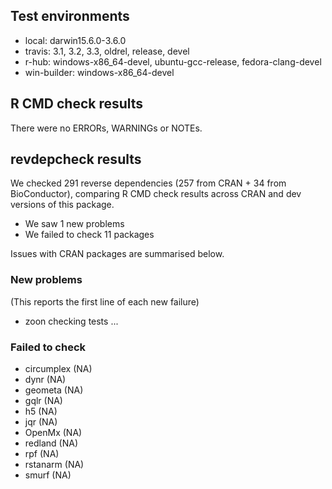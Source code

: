 ## Test environments

* local: darwin15.6.0-3.6.0
* travis: 3.1, 3.2, 3.3, oldrel, release, devel
* r-hub: windows-x86_64-devel, ubuntu-gcc-release, fedora-clang-devel
* win-builder: windows-x86_64-devel

## R CMD check results
There were no ERRORs, WARNINGs or NOTEs.

## revdepcheck results

We checked 291 reverse dependencies (257 from CRAN + 34 from BioConductor), comparing R CMD check results across CRAN and dev versions of this package.

 * We saw 1 new problems
 * We failed to check 11 packages

Issues with CRAN packages are summarised below.

### New problems
(This reports the first line of each new failure)

* zoon
  checking tests ...

### Failed to check

* circumplex (NA)
* dynr       (NA)
* geometa    (NA)
* gqlr       (NA)
* h5         (NA)
* jqr        (NA)
* OpenMx     (NA)
* redland    (NA)
* rpf        (NA)
* rstanarm   (NA)
* smurf      (NA)
